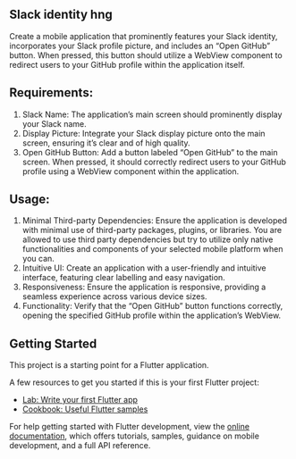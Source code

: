## Slack identity hng

Create a mobile application that prominently features your Slack identity, incorporates your Slack profile picture, and includes an “Open GitHub” button. When pressed, this button should utilize a WebView component to redirect users to your GitHub profile within the application itself.
## Requirements:
1. Slack Name: The application’s main screen should prominently display your Slack name.
2. Display Picture: Integrate your Slack display picture onto the main screen, ensuring it’s clear and of high quality.
3. Open GitHub Button: Add a button labeled “Open GitHub” to the main screen. When pressed, it should correctly redirect users to your GitHub profile using a WebView component within the application.
## Usage:
1. Minimal Third-party Dependencies: Ensure the application is developed with minimal use of third-party packages, plugins, or libraries. You are allowed to use third party dependencies but try to utilize only native functionalities and components of your selected mobile platform when you can.
2. Intuitive UI: Create an application with a user-friendly and intuitive interface, featuring clear labelling and easy navigation.
3. Responsiveness: Ensure the application is responsive, providing a seamless experience across various device sizes.
4. Functionality: Verify that the “Open GitHub” button functions correctly, opening the specified GitHub profile within the application’s WebView.

## Getting Started

This project is a starting point for a Flutter application.

A few resources to get you started if this is your first Flutter project:

- [Lab: Write your first Flutter app](https://docs.flutter.dev/get-started/codelab)
- [Cookbook: Useful Flutter samples](https://docs.flutter.dev/cookbook)

For help getting started with Flutter development, view the
[online documentation](https://docs.flutter.dev/), which offers tutorials,
samples, guidance on mobile development, and a full API reference.
